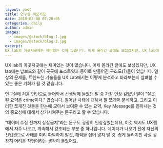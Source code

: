```yaml
---
layout: post
title: 연구실 이모저모
date: 2018-08-08 07:20:05
categories: daily
author: admin
images:
  - images/@stock/blog-1.jpg
  - images/@stock/blog-2.jpg 
excerpt:
UX lab의 이곳저곳에는 재미있는 것이 많습니다. 어제 올라간 글에도 보셨겠지만, UX lab에는 밥보드와 같이 곳곳에 포스트잇과 종이로 만들어진 구조도(?)들이 있습니다. 일상의 문제들, 트렌드한 기술들을 UX Lab에서는 어떻게 분석하고 바라보는지 살펴볼 수 있는 좋은 기회가 될 것 같습니다. 연구실에 처음 인턴으로 들어와서 선생님께 들었던 말 중 가장 인상 깊었던 말이 "잘못된 요약은 crime이다." 였습니다. 
---
```

UX lab의 이곳저곳에는 재미있는 것이 많습니다. 어제 올라간 글에도 보셨겠지만, UX lab에는 밥보드와 같이 곳곳에 포스트잇과 종이로 만들어진 구조도(?)들이 있습니다. 
일상의 문제들, 트렌드한 기술들을 UX Lab에서는 어떻게 분석하고 바라보는지 살펴볼 수 있는 좋은 기회가 될 것 같습니다. 

연구실에 처음 인턴으로 들어와서 선생님께 들었던 말 중 가장 인상 깊었던 말이 "잘못된 요약은 crime이다." 였습니다. 일어난 사태에 대해서 잘 쪼개어 분석하고, 그리고 이러한 쪼개진 것들을 한눈에 모아서 보여줄 수 있는 요약, Key Message를 뽑아내는 것의 중요성에 대해서 상기시켜주는 문구라고 할 수 있습니다.

"데이터 수집 전까지 상상금지"라는 문구도 굉장히 인상깊었는데요, 이것 역시도 UX랩에서 자주 나오고, 계속해서 강조되는 부분 중 하나입니다. 데이터가 나오기 전에 자신의 선입견으로 사태를 미리 파악하지 말것, 해석을 집어 넣지 말 것. 쉽게 들리지만 사실 굉장히 어려운 작업이라는 생각이 들었어요.

